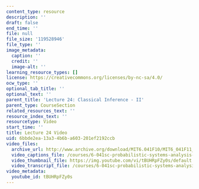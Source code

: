 ```yaml
---
content_type: resource
description: ''
draft: false
end_time: ''
file: null
file_size: '119528946'
file_type: ''
image_metadata:
  caption: ''
  credit: ''
  image-alt: ''
learning_resource_types: []
license: https://creativecommons.org/licenses/by-nc-sa/4.0/
ocw_type: ''
optional_tab_title: ''
optional_text: ''
parent_title: 'Lecture 24: Classical Inference - II'
parent_type: CourseSection
related_resources_text: ''
resource_index_text: ''
resourcetype: Video
start_time: ''
title: Lecture 24 Video
uid: 6bbde2ea-13a3-4b6b-a603-201ef2192ccb
video_files:
  archive_url: http://www.archive.org/download/MIT6.041F10/MIT6_041F11_lec24_300k.mp4
  video_captions_file: /courses/6-041sc-probabilistic-systems-analysis-and-applied-probability-fall-2013/tBUHRpFZy0s_captions.webvtt
  video_thumbnail_file: https://img.youtube.com/vi/tBUHRpFZy0s/default.jpg
  video_transcript_file: /courses/6-041sc-probabilistic-systems-analysis-and-applied-probability-fall-2013/tBUHRpFZy0s_transcript.pdf
video_metadata:
  youtube_id: tBUHRpFZy0s
---
```

